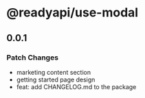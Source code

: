 # @readyapi/use-modal

## 0.0.1

### Patch Changes

- marketing content section
- getting started page design
- feat: add CHANGELOG.md to the package
